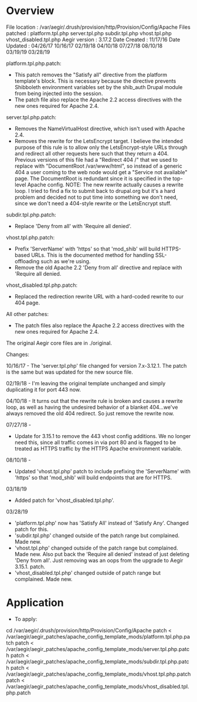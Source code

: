 Overview
========

File location :  /var/aegir/.drush/provision/http/Provision/Config/Apache
Files patched :  platform.tpl.php
                 server.tpl.php
                 subdir.tpl.php
                 vhost.tpl.php
                 vhost_disabled.tpl.php
Aegir version :  3.17.2
Date Created  :  11/17/16
Date Updated  :  04/26/17
                 10/16/17
                 02/19/18
                 04/10/18
                 07/27/18
                 08/10/18  
                 03/19/19
                 03/28/19


platform.tpl.php.patch:
 * This patch removes the "Satisfy all" directive from the platform template's
<Directory> block.  This is necessary because the directive prevents Shibboleth
environment variables set by the shib_auth Drupal module from being injected
into the session.  
 * The patch file also replace the Apache 2.2 access directives with the new ones 
   required for Apache 2.4.

server.tpl.php.patch:
 * Removes the NameVirtualHost directive, which isn't used with Apache 2.4.
 * Removes the rewrite for the LetsEncrypt target.  I believe the intended purpose of this rule
   is to allow only the LetsEncrypt-style URLs through and redirect all other requests here 
   such that they return a 404. Previous versions of this file had a "Redirect 404 /" that
   we used to replace with "DocumentRoot /var/www/html", so instead of a generic 404 a user
   coming to the web node would get a "Service not available" page.  The DocumentRoot is
   redundant since it is specified in the top-level Apache config.  NOTE:  The new rewrite
   actually causes a rewrite loop.  I tried to find a fix to submit back to drupal.org but
   it's a hard problem and decided not to put time into something we don't need, since we
   don't need a 404-style rewrite or the LetsEncrypt stuff. 

subdir.tpl.php.patch:
 * Replace 'Deny from all' with 'Require all denied'.

vhost.tpl.php.patch:
 * Prefix 'ServerName' with 'https' so that 'mod_shib' will build HTTPS-based URLs.
   This is the documented method for handling SSL-offloading such as we're using.
 * Remove the old Apache 2.2 'Deny from all' directive and replace with 'Require all denied.

vhost_disabled.tpl.php.patch:
  * Replaced the redirection rewrite URL with a hard-coded rewrite to our 404 page.

All other patches:
 * The patch files also replace the Apache 2.2 access directives with the new ones 
required for Apache 2.4.

The original Aegir core files are in ./original.

Changes:

10/16/17 - 
The 'server.tpl.php' file changed for version 7.x-3.12.1.  The patch is the same but was updated
for the new source file.

02/19/18 -
I'm leaving the original <VirtualHost> template unchanged and simply duplicating it for port
443 now.

04/10/18 -
It turns out that the rewrite rule is broken and causes a rewrite loop, as well as having the
undesired behavior of a blanket 404...we've always removed the old 404 redirect.  So just
remove the rewrite now.

07/27/18 -
 - Update for 3.15.1 to remove the 443 vhost config additions.  We no longer need this, 
   since all traffic comes in via port 80 and is flagged to be treated as HTTPS traffic
   by the HTTPS Apache environment variable.

08/10/18 -
 - Updated 'vhost.tpl.php' patch to include prefixing the 'ServerName' with 'https' 
   so that 'mod_shib' will build endpoints that are for HTTPS.

03/18/19
 - Added patch for 'vhost_disabled.tpl.php'.

03/28/19
 - 'platform.tpl.php' now has 'Satisfy All' instead of 'Satisfy Any'.  Changed patch
   for this.
 - 'subdir.tpl.php' changed outside of the patch range but complained.  Made new.
 - 'vhost.tpl.php' changed outside of the patch range but complained.  Made new.
   Also put back the 'Require all denied' instead of just deleting 'Deny from all'.
   Just removing was an oops from the upgrade to Aegir 3.15.1.
   patch.
 - 'vhost_disabled.tpl.php' changed outside of patch range but complained.  Made new.


Application
===========

* To apply:

cd /var/aegir/.drush/provision/http/Provision/Config/Apache
patch < /var/aegir/aegir_patches/apache_config_template_mods/platform.tpl.php.patch
patch < /var/aegir/aegir_patches/apache_config_template_mods/server.tpl.php.patch
patch < /var/aegir/aegir_patches/apache_config_template_mods/subdir.tpl.php.patch
patch < /var/aegir/aegir_patches/apache_config_template_mods/vhost.tpl.php.patch
patch < /var/aegir/aegir_patches/apache_config_template_mods/vhost_disabled.tpl.php.patch
